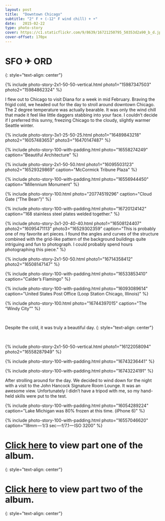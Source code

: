 ```yaml
---
layout: post
title:  "Downtown Chicago"
subtitle: "2° F + (-12° F wind chill) + ☀"
date:   2015-02-22
type: photo-story
cover: https://c1.staticflickr.com/9/8639/16721250795_50353d2a90_b_d.jpg
cover-offset: 170px
---
```

SFO ✈ ORD
=
{: style="text-align: center"}

{% include photo-story-2x1-50-50-vertical.html photo1="15987347503" photo2="15984862324" %}

I flew out to Chicago to visit Diana for a week in mid February. Braving the frigid cold, we headed out for the day to stroll around downtown Chicago. The 2 degree temperature was actually bearable. It was only the wind chill that made it feel like little daggers stabbing into your face. I couldn’t decide if I preferred this sunny, freezing Chicago to the cloudy, slightly warmer Seattle winter.

{% include photo-story-3x1-25-50-25.html photo1="16489843218" photo2="16057483653" photo3="16470147487" %}

{% include photo-story-100-with-padding.html photo="16558274249" caption="Beautiful Architecture" %}

{% include photo-story-2x1-50-50.html photo1="16095503123" photo2="16529329869" caption="McCormick Tribune Plaza" %}

{% include photo-story-100-with-padding.html photo="16556944450" caption="Millennium Monument" %}

{% include photo-story-100.html photo="20774519296" caption="Cloud Gate (“The Bean”)" %}

{% include photo-story-100-with-padding.html photo="16720124142" caption="168 stainless steel plates welded together." %}

<div class="img-section-divider"></div>

{% include photo-story-3x1-20-40-40.html photo1="16508124407" photo2="16095471113" photo3="16529302359" caption="This is probably one of my favorite art pieces. I found the angles and curves of the structure combined with the grid-like pattern of the background buildings quite intriguing and fun to photograph. I could probably spend hours photographing this piece." %}

{% include photo-story-2x1-50-50.html photo1="16714358412" photo2="16508147147" %}

{% include photo-story-100-with-padding.html photo="16533853410" caption="Calder’s Flamingo" %}

<div class="img-section-divider"></div>

{% include photo-story-100-with-padding.html photo="16093089614" caption="United States Post Office (Loop Station Chicago, Illinois)" %}

{% include photo-story-100.html photo="16744397015" caption="The “Windy City”" %}

<br>

Despite the cold, it was truly a beautiful day.
{: style="text-align: center"}

<br>

{% include photo-story-2x1-50-50-vertical.html photo1="16122058094" photo2="16558287949" %}

{% include photo-story-100-with-padding.html photo="16743236441" %}

{% include photo-story-100-with-padding.html photo="16743224191" %}

<div class="img-section-divider"></div>

After strolling around for the day. We decided to wind down for the night with a visit to the John Hancock Signature Room Lounge. It was an awesome view. Unfortunately I didn’t have a tripod with me, so my hand-held skills were put to the test.

<div class="img-section-divider"></div>

{% include photo-story-100-with-padding.html photo="16054289224" caption="Lake Michigan was 80% frozen at this time. (iPhone 6)" %}

{% include photo-story-100-with-padding.html photo="16557046620" caption="18mm — 1/3 sec — f/7.1 — ISO 3200" %}

<div class="img-section-divider"></div>

[Click here](https://www.flickr.com/photos/wyattlam/sets/72157650706049847) to view part one of the album.
====
{: style="text-align: center"}

[Click here](https://www.flickr.com/photos/wyattlam/sets/72157650761122847) to view part two of the album.
====
{: style="text-align: center"}


<br>